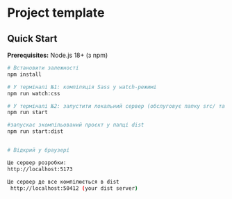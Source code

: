 # Project template

## Quick Start

**Prerequisites:** Node.js 18+ (з npm)

```bash
# Встановити залежності
npm install

# У терміналі №1: компіляція Sass у watch-режимі
npm run watch:css

# У терміналі №2: запустити локальний сервер (обслуговує папку src/ та відкриває проєкт)
npm run start

#запускає зкомпільований проєкт у папці dist
npm run start:dist


# Відкрий у браузері

Це сервер розробки:
http://localhost:5173

Це сервер де все компілюється в dist
 http://localhost:50412 (your dist server)
